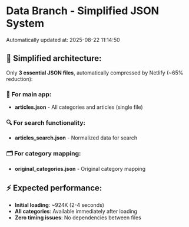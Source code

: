 # Data Branch - Simplified JSON System
Automatically updated at: 2025-08-22 11:14:50

## 🎯 Simplified architecture:
Only **3 essential JSON files**, automatically compressed by Netlify (~65% reduction):

### 📱 For main app:
- **articles.json** - All categories and articles (single file)

### 🔍 For search functionality:
- **articles_search.json** - Normalized data for search

### 🗂️ For category mapping:
- **original_categories.json** - Original category mapping

## ⚡ Expected performance:
- **Initial loading**: ~924K (2-4 seconds)
- **All categories**: Available immediately after loading
- **Zero timing issues**: No dependencies between files
